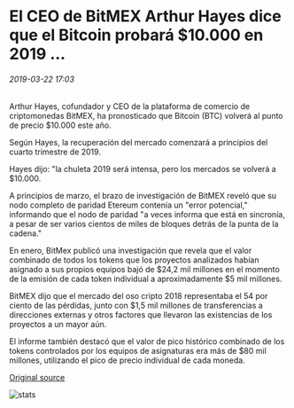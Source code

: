 # El CEO de BitMEX Arthur Hayes dice que el Bitcoin probará $10.000 en 2019 ...

###### 2019-03-22 17:03

Arthur Hayes, cofundador y CEO de la plataforma de comercio de criptomonedas BitMEX, ha pronosticado que Bitcoin (BTC) volverá al punto de precio $10.000 este año.

Según Hayes, la recuperación del mercado comenzará a principios del cuarto trimestre de 2019.

Hayes dijo: "la chuleta 2019 será intensa, pero los mercados se volverá a $10.000.

A principios de marzo, el brazo de investigación de BitMEX reveló que su nodo completo de paridad Etereum contenía un "error potencial," informando que el nodo de paridad "a veces informa que está en sincronía, a pesar de ser varios cientos de miles de bloques detrás de la punta de la cadena."

En enero, BitMex publicó una investigación que revela que el valor combinado de todos los tokens que los proyectos analizados habían asignado a sus propios equipos bajó de $24,2 mil millones en el momento de la emisión de cada token individual a aproximadamente $5 mil millones.

BitMEX dijo que el mercado del oso cripto 2018 representaba el 54 por ciento de las pérdidas, junto con $1,5 mil millones de transferencias a direcciones externas y otros factores que llevaron las existencias de los proyectos a un mayor aún.

El informe también destacó que el valor de pico histórico combinado de los tokens controlados por los equipos de asignaturas era más de $80 mil millones, utilizando el pico de precio individual de cada moneda.

[Original source](https://cointelegraph.com/news/bitmex-ceo-arthur-hayes-says-bitcoin-will-test-10-000-in-2019)

![stats](https://c.statcounter.com/11760860/0/a89fa40b/1/ "stats")